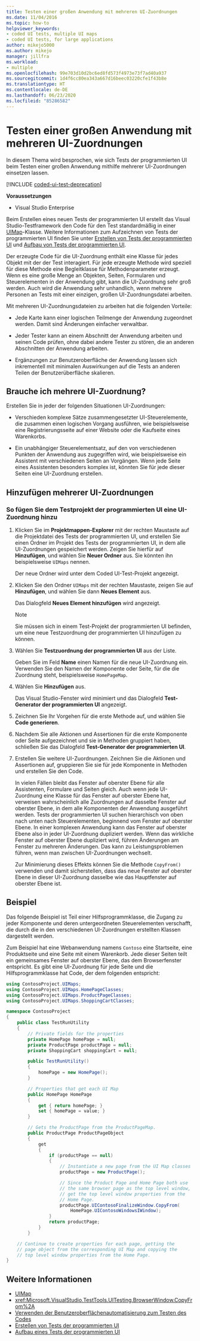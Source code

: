 ```yaml
---
title: Testen einer großen Anwendung mit mehreren UI-Zuordnungen
ms.date: 11/04/2016
ms.topic: how-to
helpviewer_keywords:
- coded UI tests, multiple UI maps
- coded UI tests, for large applications
author: mikejo5000
ms.author: mikejo
manager: jillfra
ms.workload:
- multiple
ms.openlocfilehash: 99e703d10d2bc6ed8fd573f4973e73f7ad40a937
ms.sourcegitcommit: 1d4f6cc80ea343a667d16beec03220cfe1f43b8e
ms.translationtype: HT
ms.contentlocale: de-DE
ms.lasthandoff: 06/23/2020
ms.locfileid: "85286582"
---
```

# <a name="test-a-large-application-with-multiple-ui-maps"></a>Testen einer großen Anwendung mit mehreren UI-Zuordnungen

In diesem Thema wird besprochen, wie sich Tests der programmierten UI beim Testen einer großen Anwendung mithilfe mehrerer UI-Zuordnungen einsetzen lassen.

[!INCLUDE [coded-ui-test-deprecation](includes/coded-ui-test-deprecation.md)]

**Voraussetzungen**

- Visual Studio Enterprise

Beim Erstellen eines neuen Tests der programmierten UI erstellt das Visual Studio-Testframework den Code für den Test standardmäßig in einer [UIMap](/previous-versions/dd580454(v=vs.140))-Klasse. Weitere Informationen zum Aufzeichnen von Tests der programmierten UI finden Sie unter [Erstellen von Tests der programmierten UI](../test/use-ui-automation-to-test-your-code.md) und [Aufbau von Tests der programmierten UI](../test/anatomy-of-a-coded-ui-test.md).

Der erzeugte Code für die UI-Zuordnung enthält eine Klasse für jedes Objekt mit der der Test interagiert. Für jede erzeugte Methode wird speziell für diese Methode eine Begleitklasse für Methodenparameter erzeugt. Wenn es eine große Menge an Objekten, Seiten, Formularen und Steuerelementen in der Anwendung gibt, kann die UI-Zuordnung sehr groß werden. Auch wird die Anwendung sehr unhandlich, wenn mehrere Personen an Tests mit einer einzigen, großen UI-Zuordnungsdatei arbeiten.

Mit mehreren UI-Zuordnungsdateien zu arbeiten hat die folgenden Vorteile:

- Jede Karte kann einer logischen Teilmenge der Anwendung zugeordnet werden. Damit sind Änderungen einfacher verwaltbar.

- Jeder Tester kann an einem Abschnitt der Anwendung arbeiten und seinen Code prüfen, ohne dabei andere Tester zu stören, die an anderen Abschnitten der Anwendung arbeiten.

- Ergänzungen zur Benutzeroberfläche der Anwendung lassen sich inkrementell mit minimalen Auswirkungen auf die Tests an anderen Teilen der Benutzerüberfläche skalieren.

## <a name="do-you-need-multiple-ui-maps"></a>Brauche ich mehrere UI-Zuordnung?
Erstellen Sie in jeder der folgenden Situationen UI-Zuordnungen:

- Verschieden komplexe Sätze zusammengesetzter UI-Steuerelemente, die zusammen einen logischen Vorgang ausführen, wie beispielsweise eine Registrierungsseite auf einer Website oder die Kaufseite eines Warenkorbs.

- Ein unabhängiger Steuerelementsatz, auf den von verschiedenen Punkten der Anwendung aus zugegriffen wird, wie beispielsweise ein Assistent mit verschiedenen Seiten an Vorgängen. Wenn jede Seite eines Assistenten besonders komplex ist, könnten Sie für jede dieser Seiten eine UI-Zuordnung erstellen.

## <a name="add-multiple-ui-maps"></a>Hinzufügen mehrerer UI-Zuordnungen

### <a name="to-add-a-ui-map-to-your-coded-ui-test-project"></a>So fügen Sie dem Testprojekt der programmierten UI eine UI-Zuordnung hinzu

1. Klicken Sie im **Projektmappen-Explorer** mit der rechten Maustaste auf die Projektdatei des Tests der programmierten UI, und erstellen Sie einen Ordner im Projekt des Tests der programmierten UI, in dem alle UI-Zuordnungen gespeichert werden. Zeigen Sie hierfür auf **Hinzufügen**, und wählen Sie **Neuer Ordner** aus. Sie könnten ihn beispielsweise `UIMaps` nennen.

    Der neue Ordner wird unter dem Coded UI-Test-Projekt angezeigt.

2. Klicken Sie den Ordner `UIMaps` mit der rechten Maustaste, zeigen Sie auf **Hinzufügen**, und wählen Sie dann **Neues Element** aus.

    Das Dialogfeld **Neues Element hinzufügen** wird angezeigt.

   > [!NOTE]
   > Sie müssen sich in einem Test-Projekt der programmierten UI befinden, um eine neue Testzuordnung der programmierten UI hinzufügen zu können.

3. Wählen Sie **Testzuordnung der programmierten UI** aus der Liste.

    Geben Sie im Feld **Name** einen Namen für die neue UI-Zuordnung ein. Verwenden Sie den Namen der Komponente oder Seite, für die die Zuordnung steht, beispielsweise `HomePageMap`.

4. Wählen Sie **Hinzufügen** aus.

    Das Visual Studio-Fenster wird minimiert und das Dialogfeld **Test-Generator der programmierten UI** angezeigt.

5. Zeichnen Sie Ihr Vorgehen für die erste Methode auf, und wählen Sie **Code generieren**.

6. Nachdem Sie alle Aktionen und Assertionen für die erste Komponente oder Seite aufgezeichnet und sie in Methoden gruppiert haben, schließen Sie das Dialogfeld **Test-Generator der programmierten UI**.

7. Erstellen Sie weitere UI-Zuordnungen. Zeichnen Sie die Aktionen und Assertionen auf, gruppieren Sie sie für jede Komponente in Methoden und erstellen Sie den Code.

   In vielen Fällen bleibt das Fenster auf oberster Ebene für alle Assistenten, Formulare und Seiten gleich. Auch wenn jede UI-Zuordnung eine Klasse für das Fenster auf oberster Ebene hat, verweisen wahrscheinlich alle Zuordnungen auf dasselbe Fenster auf oberster Ebene, in dem alle Komponenten der Anwendung ausgeführt werden. Tests der programmierten UI suchen hierarchisch von oben nach unten nach Steuerelementen, beginnend vom Fenster auf oberster Ebene. In einer komplexen Anwendung kann das Fenster auf oberster Ebene also in jeder UI-Zuordnung dupliziert werden. Wenn das wirkliche Fenster auf oberster Ebene dupliziert wird, führen Änderungen am Fenster zu mehreren Änderungen. Das kann zu Leistungsproblemen führen, wenn man zwischen UI-Zuordnungen wechselt.

   Zur Minimierung dieses Effekts können Sie die Methode `CopyFrom()` verwenden und damit sicherstellen, dass das neue Fenster auf oberster Ebene in dieser UI-Zuordnung dasselbe wie das Hauptfenster auf oberster Ebene ist.

## <a name="example"></a>Beispiel

Das folgende Beispiel ist Teil einer Hilfsprogrammklasse, die Zugang zu jeder Komponente und deren untergeordneten Steuerelementen verschafft, die durch die in den verschiedenen UI-Zuordnungen erstellten Klassen dargestellt werden.

Zum Beispiel hat eine Webanwendung namens `Contoso` eine Startseite, eine Produktseite und eine Seite mit einem Warenkorb. Jede dieser Seiten teilt ein gemeinsames Fenster auf oberster Ebene, das dem Browserfenster entspricht. Es gibt eine UI-Zuordnung für jede Seite und die Hilfsprogrammklasse hat Code, der dem folgenden entspricht:

```csharp
using ContosoProject.UIMaps;
using ContosoProject.UIMaps.HomePageClasses;
using ContosoProject.UIMaps.ProductPageClasses;
using ContosoProject.UIMaps.ShoppingCartClasses;

namespace ContosoProject
{
    public class TestRunUtility
    {
        // Private fields for the properties
        private HomePage homePage = null;
        private ProductPage productPage = null;
        private ShoppingCart shoppingCart = null;

        public TestRunUtility()
        {
            homePage = new HomePage();
        }

        // Properties that get each UI Map
        public HomePage HomePage
        {
            get { return homePage; }
            set { homePage = value; }
        }

        // Gets the ProductPage from the ProductPageMap.
        public ProductPage ProductPageObject
        {
            get
            {
                if (productPage == null)
                {
                    // Instantiate a new page from the UI Map classes
                    productPage = new ProductPage();

                    // Since the Product Page and Home Page both use
                    // the same browser page as the top level window,
                    // get the top level window properties from the
                    // Home Page.
                    productPage.UIContosoFinalizeWindow.CopyFrom(
                        HomePage.UIContosoWindowsIWindow);
                }
                return productPage;
            }
        }

    // Continue to create properties for each page, getting the
    // page object from the corresponding UI Map and copying the
    // top level window properties from the Home Page.
}
```

## <a name="see-also"></a>Weitere Informationen

- [UIMap](/previous-versions/dd580454(v=vs.140))
- <xref:Microsoft.VisualStudio.TestTools.UITesting.BrowserWindow.CopyFrom%2A>
- [Verwenden der Benutzeroberflächenautomatisierung zum Testen des Codes](../test/use-ui-automation-to-test-your-code.md)
- [Erstellen von Tests der programmierten UI](../test/use-ui-automation-to-test-your-code.md)
- [Aufbau eines Tests der programmierten UI](../test/anatomy-of-a-coded-ui-test.md)
